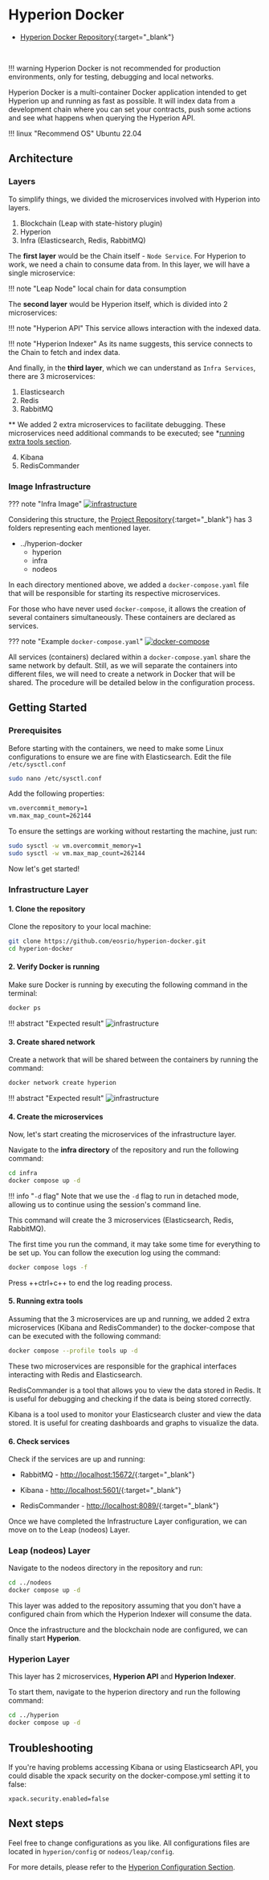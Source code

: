 # Hyperion Docker
* [Hyperion Docker Repository](https://github.com/eosrio/hyperion-docker){:target="_blank"}

<br>

!!! warning
    Hyperion Docker is not recommended for production environments, only for testing, debugging and local networks.

Hyperion Docker is a multi-container Docker application intended to get Hyperion up and running as fast as possible. It will index data from a development chain where you can set your contracts, push some actions and see what happens when querying the Hyperion API.

!!! linux "Recommend OS"
    Ubuntu 22.04

## Architecture

### Layers

<!-- ![infrastructure](imgs/infrastructure.svg) -->

To simplify things, we divided the microservices involved with Hyperion into layers.

1. Blockchain (Leap with state-history plugin)
2. Hyperion
3. Infra (Elasticsearch, Redis, RabbitMQ)

The **first layer** would be the Chain itself - `Node Service`. For Hyperion to work, we need a chain to consume data from. In this layer, we will have a single microservice:

!!! note "Leap Node"
    local chain for data consumption

The **second layer** would be Hyperion itself, which is divided into 2 microservices:

!!! note "Hyperion API"
    This service allows interaction with the indexed data.

!!! note "Hyperion Indexer"
    As its name suggests, this service connects to the Chain to fetch and index data.

And finally, in the **third layer**, which we can understand as `Infra Services`, there are 3 microservices:

1. Elasticsearch
2. Redis
3. RabbitMQ

** We added 2 extra microservices to facilitate debugging. These microservices need additional commands to be executed; see *[running extra tools section](#profile).

4. Kibana
5. RedisCommander

### Image Infrastructure

??? note "Infra Image"
    [![infrastructure](../../assets/img/infrastructure.svg)](../../assets/img/infrastructure.svg)


Considering this structure, the [Project Repository](https://github.com/eosrio/hyperion-docker){:target="_blank"} has 3 folders representing each mentioned layer.

- ../hyperion-docker
    - hyperion
    - infra
    - nodeos


In each directory mentioned above, we added a `docker-compose.yaml` file that will be responsible for starting its respective microservices.

For those who have never used `docker-compose`, it allows the creation of several containers simultaneously. These containers are declared as services.

??? note "Example `docker-compose.yaml`"
    [![docker-compose](../../assets/img/docker-compose-file.png)](../../assets/img/docker-compose-file.png)

All services (containers) declared within a `docker-compose.yaml` share the same network by default. Still, as we will separate the containers into different files, we will need to create a network in Docker that will be shared. The procedure will be detailed below in the configuration process.


## Getting Started

### Prerequisites

Before starting with the containers, we need to make some Linux configurations to ensure we are fine with Elasticsearch. Edit the file `/etc/sysctl.conf`

``` bash
sudo nano /etc/sysctl.conf
```

Add the following properties:

``` bash
vm.overcommit_memory=1
vm.max_map_count=262144
```

To ensure the settings are working without restarting the machine, just run:

``` bash
sudo sysctl -w vm.overcommit_memory=1
sudo sysctl -w vm.max_map_count=262144
```

Now let's get started!

### Infrastructure Layer

#### 1. Clone the repository 

Clone the repository to your local machine:

``` bash
git clone https://github.com/eosrio/hyperion-docker.git
cd hyperion-docker
```

#### 2. Verify Docker is running 
Make sure Docker is running by executing the following command in the terminal:
``` bash
docker ps
```

!!! abstract "Expected result"
    ![infrastructure](../../assets/img/docker-ps.png)

####  3. Create shared network

Create a network that will be shared between the containers by running the command:
``` bash
docker network create hyperion
```

!!! abstract "Expected result"
    ![infrastructure](../../assets/img/docker-create-network.png)


#### 4. Create the microservices

Now, let's start creating the microservices of the infrastructure layer. 

Navigate to the **infra directory** of the repository and run the following command:

``` bash
cd infra
docker compose up -d
```

!!! info "`-d` flag"
    Note that we use the `-d` flag to run in detached mode, allowing us to continue using the session's command line.

This command will create the 3 microservices (Elasticsearch, Redis, RabbitMQ).

The first time you run the command, it may take some time for everything to be set up. You can follow the execution log using the command:
``` bash
docker compose logs -f
```

Press ++ctrl+c++ to end the log reading process.

<a id='profile'></a>
#### 5. Running extra tools
Assuming that the 3 microservices are up and running, we added 2 extra microservices (Kibana and RedisCommander) to the docker-compose that can be executed with the following command:

``` bash
docker compose --profile tools up -d
```

These two microservices are responsible for the graphical interfaces interacting with Redis and Elasticsearch.

RedisCommander is a tool that allows you to view the data stored in Redis. It is useful for debugging and checking if the data is being stored correctly.

Kibana is a tool used to monitor your Elasticsearch cluster and view the data stored. It is useful for creating dashboards and graphs to visualize the data.

#### 6. Check services

Check if the services are up and running:

- RabbitMQ - [http://localhost:15672/](http://localhost:15672){:target="_blank"}

- Kibana - [http://localhost:5601/](http://localhost:5601){:target="_blank"}

- RedisCommander - [http://localhost:8089/](http://localhost:8089){:target="_blank"}


Once we have completed the Infrastructure Layer configuration, we can move on to the Leap (nodeos) Layer.

### Leap (nodeos) Layer

Navigate to the nodeos directory in the repository and run:

``` bash
cd ../nodeos
docker compose up -d
```
This layer was added to the repository assuming that you don't have a configured chain from which  the Hyperion Indexer will consume the data.

Once the infrastructure and the blockchain node are configured, we can finally start **Hyperion**.

### Hyperion Layer

This layer has 2 microservices, **Hyperion API** and **Hyperion Indexer**.

To start them, navigate to the hyperion directory and run the following command:

``` bash
cd ../hyperion
docker compose up -d
```

[//]: # (***Adicionar aqui um exemplo de interação com o HYPERION API.)


## Troubleshooting
If you're having problems accessing Kibana or using Elasticsearch API, you could disable the xpack security
on the docker-compose.yml setting it to false:

```
xpack.security.enabled=false
```

## Next steps

Feel free to change configurations as you like. All configurations files are located in `hyperion/config` or `nodeos/leap/config`. 

For more details, please refer to the [Hyperion Configuration Section](../setup/hyperion_configuration.md).

<br>
